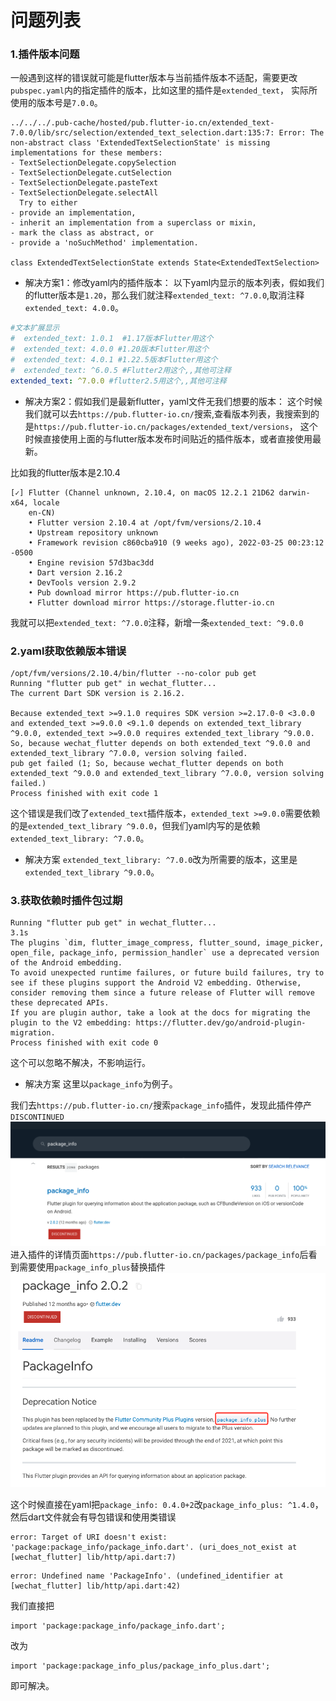 # 问题列表

### 1.插件版本问题
一般遇到这样的错误就可能是flutter版本与当前插件版本不适配，需要更改`pubspec.yaml`内的指定插件的版本，比如这里的插件是`extended_text`，
实际所使用的版本号是`7.0.0`。

```
../../../.pub-cache/hosted/pub.flutter-io.cn/extended_text-7.0.0/lib/src/selection/extended_text_selection.dart:135:7: Error: The non-abstract class 'ExtendedTextSelectionState' is missing implementations for these members:
- TextSelectionDelegate.copySelection
- TextSelectionDelegate.cutSelection
- TextSelectionDelegate.pasteText
- TextSelectionDelegate.selectAll
  Try to either
- provide an implementation,
- inherit an implementation from a superclass or mixin,
- mark the class as abstract, or
- provide a 'noSuchMethod' implementation.

class ExtendedTextSelectionState extends State<ExtendedTextSelection>
```

- 解决方案1：修改yaml内的插件版本：
以下yaml内显示的版本列表，假如我们的flutter版本是`1.20`，那么我们就注释`extended_text: ^7.0.0`,取消注释`extended_text: 4.0.0`。
```yaml
#文本扩展显示
#  extended_text: 1.0.1  #1.17版本Flutter用这个
#  extended_text: 4.0.0 #1.20版本Flutter用这个
#  extended_text: 4.0.1 #1.22.5版本Flutter用这个
#  extended_text: ^6.0.5 #Flutter2用这个,,其他可注释
extended_text: ^7.0.0 #flutter2.5用这个,,其他可注释
```
- 解决方案2：假如我们是最新flutter，yaml文件无我们想要的版本：
这个时候我们就可以去`https://pub.flutter-io.cn/`搜索,查看版本列表，我搜索到的是`https://pub.flutter-io.cn/packages/extended_text/versions`，
  这个时候直接使用上面的与flutter版本发布时间贴近的插件版本，或者直接使用最新。
  
比如我的flutter版本是2.10.4
```
[✓] Flutter (Channel unknown, 2.10.4, on macOS 12.2.1 21D62 darwin-x64, locale
    en-CN)
    • Flutter version 2.10.4 at /opt/fvm/versions/2.10.4
    • Upstream repository unknown
    • Framework revision c860cba910 (9 weeks ago), 2022-03-25 00:23:12 -0500
    • Engine revision 57d3bac3dd
    • Dart version 2.16.2
    • DevTools version 2.9.2
    • Pub download mirror https://pub.flutter-io.cn
    • Flutter download mirror https://storage.flutter-io.cn
```
我就可以把`extended_text: ^7.0.0`注释，新增一条`extended_text: ^9.0.0`


### 2.yaml获取依赖版本错误
```
/opt/fvm/versions/2.10.4/bin/flutter --no-color pub get
Running "flutter pub get" in wechat_flutter...                  
The current Dart SDK version is 2.16.2.

Because extended_text >=9.1.0 requires SDK version >=2.17.0-0 <3.0.0 and extended_text >=9.0.0 <9.1.0 depends on extended_text_library ^9.0.0, extended_text >=9.0.0 requires extended_text_library ^9.0.0.
So, because wechat_flutter depends on both extended_text ^9.0.0 and extended_text_library ^7.0.0, version solving failed.
pub get failed (1; So, because wechat_flutter depends on both extended_text ^9.0.0 and extended_text_library ^7.0.0, version solving failed.)
Process finished with exit code 1
```
这个错误是我们改了`extended_text`插件版本，`extended_text >=9.0.0`需要依赖的是`extended_text_library ^9.0.0`，但我们yaml内写的是依赖`extended_text_library: ^7.0.0`。

- 解决方案
`extended_text_library: ^7.0.0`改为所需要的版本，这里是`extended_text_library ^9.0.0`。

### 3.获取依赖时插件包过期
```
Running "flutter pub get" in wechat_flutter...                      3.1s
The plugins `dim, flutter_image_compress, flutter_sound, image_picker, open_file, package_info, permission_handler` use a deprecated version of the Android embedding.
To avoid unexpected runtime failures, or future build failures, try to see if these plugins support the Android V2 embedding. Otherwise, consider removing them since a future release of Flutter will remove these deprecated APIs.
If you are plugin author, take a look at the docs for migrating the plugin to the V2 embedding: https://flutter.dev/go/android-plugin-migration.
Process finished with exit code 0
```
这个可以忽略不解决，不影响运行。

- 解决方案
这里以`package_info`为例子。
  
我们去`https://pub.flutter-io.cn/`搜索`package_info`插件，发现此插件停产`DISCONTINUED`
  ![issues_0.png](assets/git/issues_0.png)
进入插件的详情页面`https://pub.flutter-io.cn/packages/package_info`后看到需要使用`package_info_plus`替换插件
  ![issues_1.png](assets/git/issues_1.png)

这个时候直接在yaml把`package_info: 0.4.0+2`改`package_info_plus: ^1.4.0`，然后dart文件就会有导包错误和使用类错误
```
error: Target of URI doesn't exist: 'package:package_info/package_info.dart'. (uri_does_not_exist at [wechat_flutter] lib/http/api.dart:7)
```
```
error: Undefined name 'PackageInfo'. (undefined_identifier at [wechat_flutter] lib/http/api.dart:42)
```
我们直接把
```
import 'package:package_info/package_info.dart';
```
改为
```
import 'package:package_info_plus/package_info_plus.dart';
```
即可解决。


